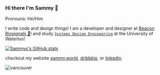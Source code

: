 ### Hi there I'm Sammy 👋
Pronouns: He/Him

I write code and design things! I am a developer and designer at [Beacon Biosignals 🧠](https://beacon.bio/)! and study [`Systems Design Engineering`](https://uwaterloo.ca/systems-design-engineering/) at the University of Waterloo!

[![Sammys's GitHub stats](https://github-readme-stats.vercel.app/api?username=sammyrobensparadise&count_private=true&show_icon=true&theme=dark)](https://sammy.world)

checkout my website [sammy.world](https://sammy.world), [dribbble](https://dribbble.com/sammyrp), or [linkedin](https://www.linkedin.com/in/sammy-robens-paradise/).

![vancouver](https://i.ibb.co/Wz6nB05/about-background-7efcfe8e.png)
